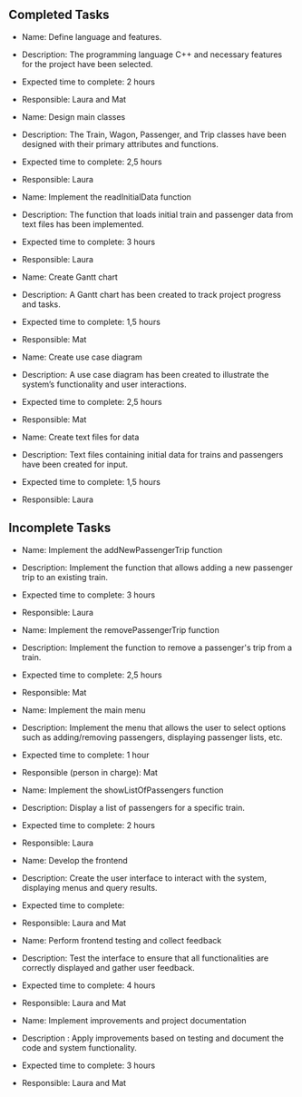 ## Completed Tasks
* Name: Define language and features.
* Description: The programming language C++ and necessary features for the project have been selected.
* Expected time to complete: 2 hours
* Responsible: Laura and Mat
   

* Name: Design main classes
* Description: The Train, Wagon, Passenger, and Trip classes have been designed with their primary attributes and functions.
* Expected time to complete: 2,5 hours
* Responsible: Laura
  

* Name: Implement the readInitialData function
* Description: The function that loads initial train and passenger data from text files has been implemented.
* Expected time to complete: 3 hours
* Responsible: Laura
  

* Name: Create Gantt chart
* Description: A Gantt chart has been created to track project progress and tasks.
* Expected time to complete: 1,5 hours
* Responsible: Mat
  

* Name: Create use case diagram
* Description: A use case diagram has been created to illustrate the system’s functionality and user interactions.
* Expected time to complete: 2,5 hours
* Responsible: Mat


* Name: Create text files for data
* Description: Text files containing initial data for trains and passengers have been created for input.
* Expected time to complete: 1,5 hours
* Responsible: Laura


## Incomplete Tasks
* Name: Implement the addNewPassengerTrip function
* Description: Implement the function that allows adding a new passenger trip to an existing train.
* Expected time to complete: 3 hours
* Responsible: Laura


* Name: Implement the removePassengerTrip function
* Description: Implement the function to remove a passenger's trip from a train.
* Expected time to complete: 2,5 hours
* Responsible: Mat


* Name: Implement the main menu
* Description: Implement the menu that allows the user to select options such as adding/removing passengers, displaying passenger lists, etc.
* Expected time to complete: 1 hour
* Responsible (person in charge): Mat


* Name: Implement the showListOfPassengers function
* Description: Display a list of passengers for a specific train.
* Expected time to complete: 2 hours
* Responsible: Laura


* Name: Develop the frontend
* Description: Create the user interface to interact with the system, displaying menus and query results.
* Expected time to complete:
* Responsible: Laura and Mat


* Name: Perform frontend testing and collect feedback
* Description: Test the interface to ensure that all functionalities are correctly displayed and gather user feedback.
* Expected time to complete: 4 hours
* Responsible: Laura and Mat


* Name: Implement improvements and project documentation
* Description : Apply improvements based on testing and document the code and system functionality.
* Expected time to complete: 3 hours
* Responsible: Laura and Mat


